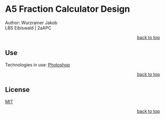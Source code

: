 # A5 Fraction Calculator Design

Author: Wurzrainer Jakob <br>
LBS Eibiswald | 2aAPC

<p align="right"><a href="#readme-top">back to top</a></p>

## Use

Technologies in use:
<a href="https://www.adobe.com/products/photoshop.html">Photoshop</a>

<p align="right"><a href="#readme-top">back to top</a></p>

## License

[MIT](https://choosealicense.com/licenses/mit/)

<p align="right"><a href="#readme-top">back to top</a></p>
